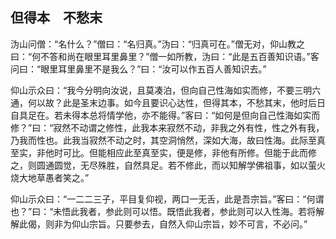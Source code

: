##  但得本　不愁末

沩山问僧：“名什么？”僧曰：“名归真。”沩曰：“归真可在。”僧无对，仰山教之曰：“何不答和尚在眼里耳里鼻里？”僧一如所教，沩曰：“此是五百善知识语。”客问曰：“眼里耳里鼻里不是我么？”曰：“汝可以作五百人善知识去。”

仰山示众曰：“我今分明向汝说，且莫凑泊，但向自己性海如实而修，不要三明六通，何以故？此是圣末边事。如今且要识心达性，但得其本，不愁其末，他时后日自具足在。若未得本总将情学他，亦不能得。”客曰：“如何是但向自己性海如实而修？”曰：“寂然不动谓之修性，此我本来寂然不动，非我之外有性，性之外有我，乃我而性也。此我当寂然不动之时，其空洞悄然，深如大海，故曰性海。此际至真至实，非他时可比。但能相应此至真至实，便是修，非他有所修。但能于此而修之，则圆通圆觉，无尽殊胜，自然具足。若不修此，而以知解学佛祖事，如以萤火烧大地草愚者笑之。”

仰山示众曰：“一二二三子，平目复仰视，两口一无舌，此是吾宗旨。”客曰：“何谓也？”曰：“未悟此我者，参此则可以悟。既悟此我者，参此则可以入性海。若将解解此偈，则非为仰山宗旨。只要参去，自然入仰山宗旨，妙不可言，不必问。”
